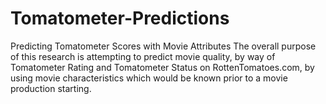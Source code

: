 # Tomatometer-Predictions
 Predicting Tomatometer Scores with Movie Attributes
    The overall purpose of this research is attempting to predict movie quality, by way of Tomatometer Rating and Tomatometer Status on RottenTomatoes.com, by using movie characteristics which would be known prior to a movie production starting.  